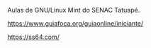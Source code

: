 Aulas de GNU/Linux Mint do SENAC Tatuapé.

 https://www.guiafoca.org/guiaonline/iniciante/

 https://ss64.com/
